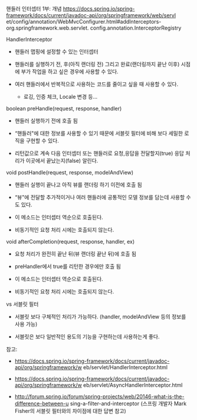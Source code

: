 핸들러 인터셉터 1부: 개념
https://docs.spring.io/spring-framework/docs/current/javadoc-api/org/springframework/web/servl et/config/annotation/WebMvcConfigurer.html#addInterceptors-org.springframework.web.servlet. config.annotation.InterceptorRegistry

HandlerInterceptor

- 핸들러 맵핑에 설정할 수 있는 인터셉터

- 핸들러를 실행하기 전, 후(아직 랜더링 전) 그리고 완료(랜더링까지 끝난 이후) 시점에
부가 작업을 하고 싶은 경우에 사용할 수 있다.

- 여러 핸들러에서 반복적으로 사용하는 코드를 줄이고 싶을 때 사용할 수 있다.

	- 로깅, 인증 체크, Locale 변경 등...

boolean preHandle(request, response, handler)

- 핸들러 실행하기 전에 호출 됨

- “핸들러"에 대한 정보를 사용할 수 있기 때문에 서블릿 필터에 비해 보다 세밀한
로직을 구현할 수 있다.

- 리턴값으로 계속 다음 인터셉터 또는 핸들러로 요청,응답을 전달할지(true) 응답
처리가 이곳에서 끝났는지(false) 알린다.

void postHandle(request, response, modelAndView)

- 핸들러 실행이 끝나고 아직 뷰를 랜더링 하기 이전에 호출 됨

- “뷰"에 전달할 추가적이거나 여러 핸들러에 공통적인 모델 정보를 담는데 사용할 수도 있다. 

- 이 메소드는 인터셉터 역순으로 호출된다.

- 비동기적인 요청 처리 시에는 호출되지 않는다.

void afterCompletion(request, response, handler, ex)

- 요청 처리가 완전히 끝난 뒤(뷰 랜더링 끝난 뒤)에 호출 됨 

- preHandler에서 true를 리턴한 경우에만 호출 됨

- 이 메소드는 인터셉터 역순으로 호출된다.

- 비동기적인 요청 처리 시에는 호출되지 않는다.

vs 서블릿 필터

- 서블릿 보다 구체적인 처리가 가능하다. (handler, modelAndView 등의 정보를 사용 가능)

- 서블릿은 보다 일반적인 용도의 기능을 구현하는데 사용하는게 좋다.

참고:

- https://docs.spring.io/spring-framework/docs/current/javadoc-api/org/springframework/w
eb/servlet/HandlerInterceptor.html

- https://docs.spring.io/spring-framework/docs/current/javadoc-api/org/springframework/w
eb/servlet/AsyncHandlerInterceptor.html

- http://forum.spring.io/forum/spring-projects/web/20146-what-is-the-difference-between-u sing-a-filter-and-interceptor (스프링 개발자 Mark Fisher의 서블릿 필터와의 차이점에 대한 답변 참고)